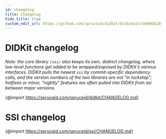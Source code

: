 ```yaml
---
id: changelog
title: Changelog
hide_title: true
custom_edit_url: https://github.com/spruceid/didkit/blob/main/CHANGELOG.md
---
```


# DIDKit changelog

*Note: the core library `/ssi/` also keeps its own, distinct changelog, where
low-level functions get added to be wrapped/exposed by DIDKit's various
interfaces. DIDKit pulls the newest `ssi` by commit-specific dependency calls,
and the version numbers of the two libraries are not "in lockstep"; hotfixes or
minor, "nightly" features are often pulled into DIDKit from ssi between major
versions.*

{@import https://spruceid.com/spruceid/didkit/CHANGELOG.md}

# SSI changelog

{@import https://spruceid.com/spruceid/ssi/CHANGELOG.md}